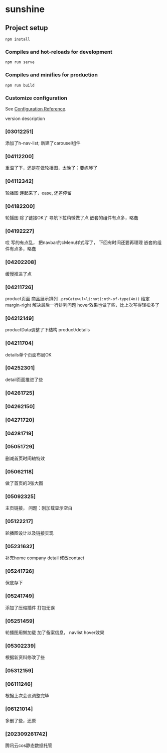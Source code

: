 # sunshine

## Project setup
```
npm install
```

### Compiles and hot-reloads for development
```
npm run serve
```

### Compiles and minifies for production
```
npm run build
```

### Customize configuration
See [Configuration Reference](https://cli.vuejs.org/config/).



version description
### [03012251] 
添加了h-nav-list; 新建了carousel组件
### [04112200]
重温了下，还是在做轮播图，太晚了；要练琴了
### [04112342]
轮播图 连起来了，ease, 还差停留
### [04182200]
轮播图 除了链接OK了
导航下拉稍微做了点
嵌套的组件有点多，略蠢
### [04192227]
哎 写的有点乱， 把navbar的cMenu样式写了，
下回有时间还要再理理
嵌套的组件有点多，略蠢
### [04202208]
缓慢推进了点
### [04211726]
product页面 商品展示排列
`.proCate>ul>li:not(:nth-of-type(4n))` 给定margin-right 解决最后一行排列问题
hover效果也做了些，比上次写得轻松多了
### [04212149]
productData调整了下结构
product/details
### [04211704]
details单个页面布局OK
### [04252301]
detail页面推进了些
### [04261725]
### [04262150]
### [04271720]
### [04281719]
### [05051729] 
删减首页时间轴特效
### [05062118]
做了首页的3张大图
### [05092325]
主页链接，
问题：刚加载显示空白
### [05122217]
轮播图设计以及链接实现
### [05231632]
补充home company detail 修改contact
### [05241726]
保底存下
### [05241749]
添加了压缩插件 打包无误
### [05251459]
轮播图用懒加载 加了备案信息， navlist hover效果
### [05302239]
根据新资料修改了些
### [05312159]
### [06111246] 
根据上次会议调整完毕
### [06121014]
多删了些，还原

### [202309261742]

腾讯云cos静态数据托管